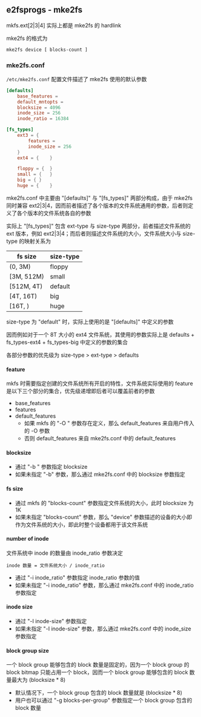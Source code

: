 ## e2fsprogs - mke2fs

mkfs.ext[2|3|4] 实际上都是 mke2fs 的 hardlink


mke2fs 的格式为

```sh
mke2fs device [ blocks-count ]
```


### mke2fs.conf


`/etc/mke2fs.conf` 配置文件描述了 mke2fs 使用的默认参数

```conf
[defaults]
	base_features = 
	default_mntopts = 
	blocksize = 4096
	inode_size = 256
	inode_ratio = 16384

[fs_types]
	ext3 = {	
		features = 
		inode_size = 256
	}
	ext4 = {	}

	floppy = {	}	
	small = {	}
	big = {	}
	huge = {	}
```

mke2fs.conf 中主要由 "[defaults]" 与 "[fs_types]" 两部分构成，由于 mke2fs 同时兼容 ext2|3|4，因而前者描述了各个版本的文件系统通用的参数，后者则定义了各个版本的文件系统各自的参数

实际上 "[fs_types]" 包含 ext-type 与 size-type 两部分，前者描述文件系统的 ext 版本，例如 ext2|3|4；而后者则描述文件系统的大小，文件系统大小与 size-type 的映射关系为

fs size | size-type
---- | ----
(0, 3M) | floppy
[3M, 512M) | small
[512M, 4T) | default
[4T, 16T) | big
[16T, ) | huge

size-type 为 "default" 时，实际上使用的是 "[defaults]" 中定义的参数


因而例如对于一个 8T 大小的 ext4 文件系统，其使用的参数实际上是 defaults + fs_types-ext4 + fs_types-big 中定义的参数的集合

各部分参数的优先级为 size-type > ext-type > defaults


#### feature

mkfs 时需要指定创建的文件系统所有开启的特性，文件系统实际使用的 feature 是以下三个部分的集合，优先级递增即后者可以覆盖前者的参数

- base_features 
- features
- default_features
    - 如果 mkfs 的 "-O <feature>" 参数存在定义，那么 default_features 来自用户传入的 -O 参数
    - 否则 default_features 来自 mke2fs.conf 中的 default_features


#### blocksize

- 通过 "-b <blocksize>" 参数指定 blocksize
- 如果未指定 "-b" 参数，那么通过 mke2fs.conf 中的 blocksize 参数指定


#### fs size

- 通过 mkfs 的 "blocks-count" 参数指定文件系统的大小，此时 blocksize 为 1K
- 如果未指定 "blocks-count" 参数，那么 "device" 参数描述的设备的大小即作为文件系统的大小，即此时整个设备都用于该文件系统


#### number of inode

文件系统中 inode 的数量由 inode_ratio 参数决定

```
inode 数量 = 文件系统大小 / inode_ratio
```

- 通过 "-i inode_ratio" 参数指定 inode_ratio 参数的值
- 如果未指定 "-i inode_ratio" 参数，那么通过 mke2fs.conf 中的 inode_ratio 参数指定


#### inode size

- 通过 "-I inode-size" 参数指定
- 如果未指定 "-I inode-size" 参数，那么通过 mke2fs.conf 中的 inode_size 参数指定


#### block group size

一个 block group 能够包含的 block 数量是固定的，因为一个 block group 的 block bitmap 只能占用一个 block，因而一个 block group 能够包含的 block 数量最大为 (blocksize * 8)

- 默认情况下，一个 block group 包含的 block 数量就是 (blocksize * 8)
- 用户也可以通过 "-g blocks-per-group" 参数指定一个 block group 包含的 block 数量
